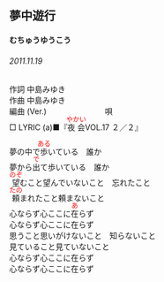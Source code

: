 <style type="text/css">
	ruby{
	    ruby-position: over;
	}
	ruby > rt{font-size: 12px;color:red;}
	p{font:16px;font-size: '楷体'}
</style>
## 夢中遊行
#### むちゅうゆうこう
###### 2011.11.19


作詞     中島みゆき　　　　　   
作曲      中島みゆき  　　　   
編曲 (Ver.) 　　　　　　　
唄          
□ LYRIC (a)■『<ruby><rb>夜会</rb><rp>(</rp><rt>やかい</rt><rp>)</rp></ruby>VOL.17 ２／２』  
   
   
夢の中で<ruby><rb>歩</rb><rp>(</rp><rt>ある</rt><rp>)</rp></ruby>いている　誰か   
夢から<ruby><rb>出</rb><rp>(</rp><rt>で</rt><rp>)</rp></ruby>て歩いている　誰か   
<ruby><rb>望</rb><rp>(</rp><rt>のぞ</rt><rp>)</rp></ruby>むこと望んでいないこと　忘れたこと   
<ruby><rb>頼</rb><rp>(</rp><rt>たの</rt><rp>)</rp></ruby>まれたこと頼まないこと   
心ならず心ここに<ruby><rb>在</rb><rp>(</rp><rt>あ</rt><rp>)</rp></ruby>らず   
心ならず心ここに在らず   
思うこと思いがけないこと　知らないこと   
見ていること見ていないこと   
心ならず心ここに在らず   
心ならず心ここに在らず   